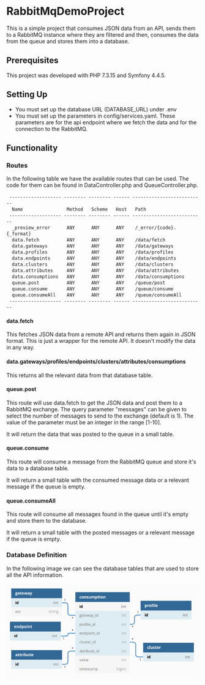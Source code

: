 # RabbitMqDemoProject

This is a simple project that consumes JSON data from an API, sends them to a RabbitMQ instance where they are filtered
and then, consumes the data from the queue and stores them into a database.

## Prerequisites

This project was developed with PHP 7.3.15 and Symfony 4.4.5.

## Setting Up

- You must set up the database URL (DATABASE_URL) under .env
- You must set up the parameters in config/services.yaml. These parameters are for the api endpoint where we fetch the data
and for the connection to the RabbitMQ.

## Functionality

### Routes

In the following table we have the available routes that can be used.
The code for them can be found in DataController.php and QueueController.php.

```
 ------------------- -------- -------- ------ -------------------------- 
  Name                Method   Scheme   Host   Path                      
 ------------------- -------- -------- ------ -------------------------- 
  _preview_error      ANY      ANY      ANY    /_error/{code}.{_format}  
  data.fetch          ANY      ANY      ANY    /data/fetch               
  data.gateways       ANY      ANY      ANY    /data/gateways            
  data.profiles       ANY      ANY      ANY    /data/profiles            
  data.endpoints      ANY      ANY      ANY    /data/endpoints           
  data.clusters       ANY      ANY      ANY    /data/clusters            
  data.attributes     ANY      ANY      ANY    /data/attributes          
  data.consumptions   ANY      ANY      ANY    /data/consumptions        
  queue.post          ANY      ANY      ANY    /queue/post               
  queue.consume       ANY      ANY      ANY    /queue/consume            
  queue.consumeAll    ANY      ANY      ANY    /queue/consumeAll         
 ------------------- -------- -------- ------ -------------------------- 

```

#### data.fetch

This fetches JSON data from a remote API and returns them again in JSON format.
This is just a wrapper for the remote API. It doesn't modify the data in any way.

#### data.gateways/profiles/endpoints/clusters/attributes/consumptions

This returns all the relevant data from that database table.

#### queue.post

This route will use data.fetch to get the JSON data and post them to a RabbitMQ exchange.
The query parameter "messages" can be given to select the number of messages to send to the exchange (default is 1).
The value of the parameter must be an integer in the range [1-10].

It will return the data that was posted to  the queue in a small table.

#### queue.consume

This route will consume a message from the RabbitMQ queue and store it's data to a database table.

It will return a small table with the consumed message data or a relevant message if the queue is empty.

#### queue.consumeAll

This route will consume all messages found in the queue until it's empty and store them to the database.

It will return a small table with the posted messages or a relevant message if the queue is empty.

### Database Definition

In the following image we can see the database tables that are used to store all the API information.

![Database Schema](db_schema.png)
